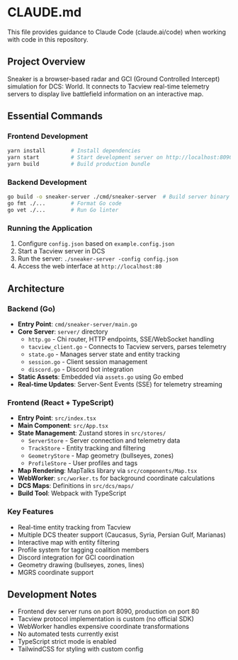 # CLAUDE.md

This file provides guidance to Claude Code (claude.ai/code) when working with code in this repository.

## Project Overview

Sneaker is a browser-based radar and GCI (Ground Controlled Intercept) simulation for DCS: World. It connects to Tacview real-time telemetry servers to display live battlefield information on an interactive map.

## Essential Commands

### Frontend Development
```bash
yarn install        # Install dependencies
yarn start          # Start development server on http://localhost:8090
yarn build          # Build production bundle
```

### Backend Development
```bash
go build -o sneaker-server ./cmd/sneaker-server  # Build server binary
go fmt ./...        # Format Go code
go vet ./...        # Run Go linter
```

### Running the Application
1. Configure `config.json` based on `example.config.json`
2. Start a Tacview server in DCS
3. Run the server: `./sneaker-server -config config.json`
4. Access the web interface at `http://localhost:80`

## Architecture

### Backend (Go)
- **Entry Point**: `cmd/sneaker-server/main.go`
- **Core Server**: `server/` directory
  - `http.go` - Chi router, HTTP endpoints, SSE/WebSocket handling
  - `tacview_client.go` - Connects to Tacview servers, parses telemetry
  - `state.go` - Manages server state and entity tracking
  - `session.go` - Client session management
  - `discord.go` - Discord bot integration
- **Static Assets**: Embedded via `assets.go` using Go embed
- **Real-time Updates**: Server-Sent Events (SSE) for telemetry streaming

### Frontend (React + TypeScript)
- **Entry Point**: `src/index.tsx`
- **Main Component**: `src/App.tsx`
- **State Management**: Zustand stores in `src/stores/`
  - `ServerStore` - Server connection and telemetry data
  - `TrackStore` - Entity tracking and filtering
  - `GeometryStore` - Map geometry (bullseyes, zones)
  - `ProfileStore` - User profiles and tags
- **Map Rendering**: MapTalks library via `src/components/Map.tsx`
- **WebWorker**: `src/worker.ts` for background coordinate calculations
- **DCS Maps**: Definitions in `src/dcs/maps/`
- **Build Tool**: Webpack with TypeScript

### Key Features
- Real-time entity tracking from Tacview
- Multiple DCS theater support (Caucasus, Syria, Persian Gulf, Marianas)
- Interactive map with entity filtering
- Profile system for tagging coalition members
- Discord integration for GCI coordination
- Geometry drawing (bullseyes, zones, lines)
- MGRS coordinate support

## Development Notes

- Frontend dev server runs on port 8090, production on port 80
- Tacview protocol implementation is custom (no official SDK)
- WebWorker handles expensive coordinate transformations
- No automated tests currently exist
- TypeScript strict mode is enabled
- TailwindCSS for styling with custom config